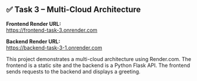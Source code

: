## ✅ Task 3 – Multi-Cloud Architecture

**Frontend Render URL:**  
https://frontend-task-3.onrender.com

**Backend Render URL:**  
https://backend-task-3-1.onrender.com

This project demonstrates a multi-cloud architecture using Render.com. The frontend is a static site and the backend is a Python Flask API. The frontend sends requests to the backend and displays a greeting.
